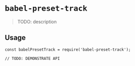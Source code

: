 # `babel-preset-track`

> TODO: description

## Usage

```
const babelPresetTrack = require('babel-preset-track');

// TODO: DEMONSTRATE API
```
